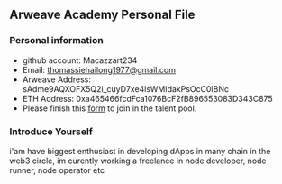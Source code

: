 
## Arweave Academy Personal File

### Personal information

- github account: Macazzart234
- Email: thomassiehailong1977@gmail.com
- Arweave Address: sAdme9AQXOFX5Q2i_cuyD7xe4lsWMIdakPsOcC0lBNc
- ETH Address: 0xa465466fcdFca1076BcF2fB896553083D343C875
- Please finish this [form](https://docs.google.com/forms/d/e/1FAIpQLSfWA5fIIcBgmRppm3jNz5vmf9Mai_QMVil-2pO4r7YKn_Zhtw/viewform?usp=sf_link) to join in the talent pool.

### Introduce Yourself
i'am have biggest enthusiast in developing dApps in many chain in the web3 circle, im curently working a freelance in node developer, node runner, node operator etc